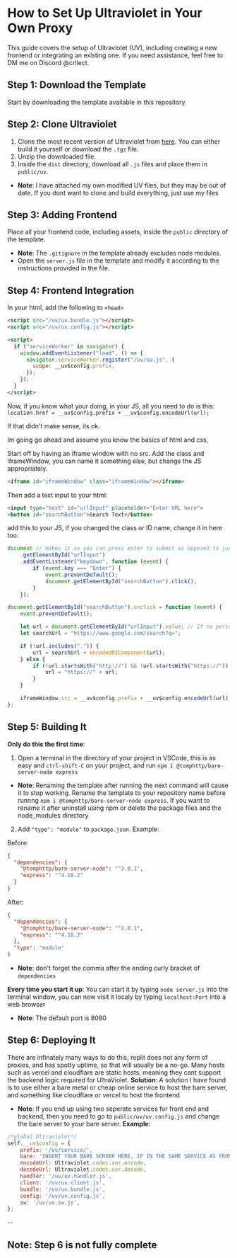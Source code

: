 # How to Set Up Ultraviolet in Your Own Proxy

This guide covers the setup of Ultraviolet (UV), including creating a new frontend or integrating an existing one. If you need assistance, feel free to DM me on Discord @crllect.

## Step 1: Download the Template

Start by downloading the template available in this repository.

## Step 2: Clone Ultraviolet

1. Clone the most recent version of Ultraviolet from [here](https://github.com/titaniumnetwork-dev/Ultraviolet/releases). You can either build it yourself or download the `.tgz` file.
2. Unzip the downloaded file.
3. Inside the `dist` directory, download all `.js` files and place them in `public/uv`.

- **Note**: I have attached my own modified UV files, but they may be out of date. If you dont want to clone and build everything, just use my files

## Step 3: Adding Frontend

Place all your frontend code, including assets, inside the `public` directory of the template.

- **Note**: The `.gitignore` in the template already excludes node modules.
- Open the `server.js` file in the template and modify it according to the instructions provided in the file.

## Step 4: Frontend Integration

In your html, add the following to `<head>`
```html
<script src="/uv/uv.bundle.js"></script>
<script src="/uv/uv.config.js"></script>

<script>
  if ("serviceWorker" in navigator) {
    window.addEventListener("load", () => {
      navigator.serviceWorker.register("/uv/sw.js", {
        scope: __uv$config.prefix,
      });
    });
  }
</script>
```

Now, if you know what your doing, in your JS, all you need to do is this:
`location.href = __uv$config.prefix + __uv$config.encodeUrl(url);`

If that didn't make sense, its ok.

Im going go ahead and assume you know the basics of html and css,

Start off by having an iframe window with no src. Add the class and iframeWindow, you can name it something else, but change the JS appropriately.
```html
<iframe id="iframeWindow" class="iframeWindow"></iframe>
```

Then add a text input to your html:
```html
<input type="text" id="urlInput" placeholder="Enter URL here">
<button id="searchButton">Search Text</button>
```

add this to your JS, if you changed the class or ID name, change it in here too:
```js
document // makes it so you can press enter to submit as opposed to just being able to press a button
    .getElementById("urlInput")
    .addEventListener("keydown", function (event) {
        if (event.key === "Enter") {
            event.preventDefault();
            document.getElementById("searchButton").click();
        }
    });

document.getElementById("searchButton").onclick = function (event) {
    event.preventDefault();

    let url = document.getElementById("urlInput").value; // If no periods are detected in the input, search google instead
    let searchUrl = "https://www.google.com/search?q=";

    if (!url.includes(".")) {
        url = searchUrl + encodeURIComponent(url);
    } else {
        if (!url.startsWith("http://") && !url.startsWith("https://")) { // if no http or https is detected, add https automatically
            url = "https://" + url;
        }
    }

    iframeWindow.src = __uv$config.prefix + __uv$config.encodeUrl(url);
};
```

## Step 5: Building It

**Only do this the first time**:
1. Open a terminal in the directory of your project in VSCode, this is as easy and `ctrl-shift-C` on your project, and run `npm i @tomphttp/bare-server-node express`

- **Note**: Renaming the template after running the next command will cause it to stop working. Rename the template to your repository name before runnng `npm i @tomphttp/bare-server-node express`. If you want to rename it after uninstall using npm or delete the package files and the node_modules directory


2. Add `"type": "module"` to `package.json`. Example:

Before:
```json
{
  "dependencies": {
    "@tomphttp/bare-server-node": "^2.0.1",
    "express": "^4.18.2"
  }
}
```

After:
```json
{
  "dependencies": {
    "@tomphttp/bare-server-node": "^2.0.1",
    "express": "^4.18.2"
  },
  "type": "module"
}
```
- **Note**: don't forget the comma after the ending curly bracket of `dependencies`

**Every time you start it up**:
You can start it by typing `node server.js` into the terminal window, you can now visit it localy by typing `localhost:Port` into a web browser

- **Note**: The default port is 8080 

## Step 6: Deploying It

There are infinately many ways to do this, replit does not any form of proxies, and has spotty uptime, so that will usually be a no-go. Many hosts such as vercel and cloudflare are static hosts, meaning they cant support the backend logic required for UltraViolet.
**Solution**: A solution I have found is to use either a bare metal or cheap online service to host the bare server, and something like cloudflare or vercel to host the frontend

 - **Note**: If you end up using two seperate services for front end and backend, then you need to go to `public/uv/uv.config.js` and change the bare server to your bare server.
**Example**:
```js
/*global Ultraviolet*/
self.__uv$config = {
    prefix: '/uv/service/',
    bare: 'INSERT YOUR BARE SERVER HERE, IF IN THE SAME SERVICE AS FRONTEND PUT: /bare/ IF AN EXTERNAL SERVICE: https://link.external.service/bare/',
    encodeUrl: Ultraviolet.codec.xor.encode,
    decodeUrl: Ultraviolet.codec.xor.decode,
    handler: '/uv/uv.handler.js',
    client: '/uv/uv.client.js',
    bundle: '/uv/uv.bundle.js',
    config: '/uv/uv.config.js',
    sw: '/uv/uv.sw.js',
};
```
--
## **Note**: Step 6 is not fully complete
